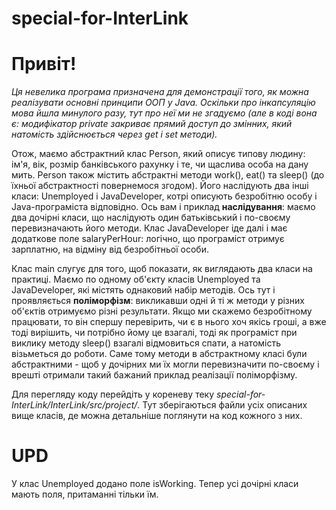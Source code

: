 # special-for-InterLink

# Привіт! 
*Ця невелика програма призначена для демонстрації того, як можна реалізувати основні принципи ООП у Java. Оскільки про інкапсуляцію мова йшла минулого разу, тут про неї ми не згадуємо (але в коді вона є: модифікатор private закриває прямий доступ до змінних, який натомість здійснюється через get i set методи).*

Отож, маємо абстрактний клас Person, який описує типову людину: ім'я, вік, розмір банківського рахунку і те, чи щаслива особа на дану мить. Person також містить абстрактні методи work(), eat() та sleep() (до їхньої абстрактності повернемося згодом). Його наслідують два інші класи: Unemployed і JavaDeveloper, котрі описують безробітню особу і Java-програміста відповідно. Ось вам і приклад **наслідування**:
маємо два дочірні класи, що наслідують один батьківський і по-своєму перевизначають його методи. Клас JavaDeveloper іде далі і має додаткове поле salaryPerHour: логічно, що програміст отримує зарплатню, на відміну від безробітньої особи. 

Клас main слугує для того, щоб показати, як виглядають два класи на практиці. Маємо по одному об'єкту класів Unemployed та JavaDeveloper, які містять однаковий набір методів. Ось тут і проявляється **поліморфізм**: викликавши одні й ті ж методи у різних об'єктів отримуємо різні результати. Якщо ми скажемо безробітному працювати, то він спершу перевірить, чи є в нього хоч якісь гроші, а вже тоді вирішить, чи потрібно йому це взагалі, тоді як програміст при виклику методу sleep() взагалі відмовиться спати, а натомість візьметься до роботи. Саме тому методи в абстрактному класі були абстрактними - щоб у дочірних ми їх могли перевизначити по-своєму і врешті отримали такий бажаний приклад реалізації поліморфізму.

Для перегляду коду перейдіть у кореневу теку *special-for-InterLink/InterLink/src/project/*. Тут зберігаються файли усіх описаних вище класів, де можна детальніше поглянути на код кожного з них.

# UPD

У клас Unemployed додано поле isWorking. Тепер усі дочірні класи мають поля, притаманні тільки їм.
